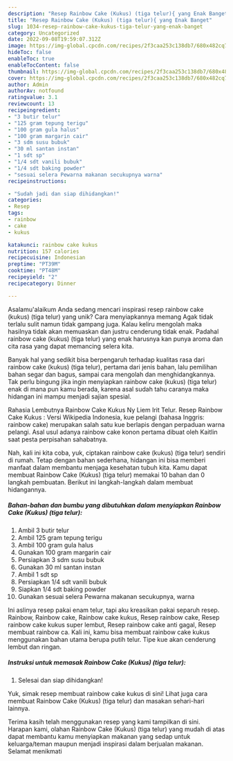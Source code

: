 ```yaml
---
description: "Resep Rainbow Cake (Kukus) (tiga telur){ yang Enak Banget"
title: "Resep Rainbow Cake (Kukus) (tiga telur){ yang Enak Banget"
slug: 1034-resep-rainbow-cake-kukus-tiga-telur-yang-enak-banget
category: Uncategorized
date: 2022-09-08T19:59:07.312Z
image: https://img-global.cpcdn.com/recipes/2f3caa253c138db7/680x482cq70/rainbow-cake-kukus-tiga-telur-foto-resep-utama.jpg
hideToc: false
enableToc: true
enableTocContent: false
thumbnail: https://img-global.cpcdn.com/recipes/2f3caa253c138db7/680x482cq70/rainbow-cake-kukus-tiga-telur-foto-resep-utama.jpg
cover: https://img-global.cpcdn.com/recipes/2f3caa253c138db7/680x482cq70/rainbow-cake-kukus-tiga-telur-foto-resep-utama.jpg
author: Admin
authorAv: notfound
ratingvalue: 3.1
reviewcount: 13
recipeingredient:
- "3 butir telur"
- "125 gram tepung terigu"
- "100 gram gula halus"
- "100 gram margarin cair"
- "3 sdm susu bubuk"
- "30 ml santan instan"
- "1 sdt sp"
- "1/4 sdt vanili bubuk"
- "1/4 sdt baking powder"
- "sesuai selera Pewarna makanan secukupnya warna"
recipeinstructions:

- "Sudah jadi dan siap dihidangkan!"
categories:
- Resep
tags:
- rainbow
- cake
- kukus

katakunci: rainbow cake kukus 
nutrition: 157 calories
recipecuisine: Indonesian
preptime: "PT39M"
cooktime: "PT48M"
recipeyield: "2"
recipecategory: Dinner

---
```



Asalamu'alaikum Anda sedang mencari inspirasi resep rainbow cake (kukus) (tiga telur) yang unik? Cara menyiapkannya memang Agak tidak terlalu sulit namun tidak gampang juga. Kalau keliru mengolah maka hasilnya tidak akan memuaskan dan justru cenderung tidak enak. Padahal rainbow cake (kukus) (tiga telur) yang enak harusnya kan punya aroma dan cita rasa yang dapat memancing selera kita.


Banyak hal yang sedikit bisa berpengaruh terhadap kualitas rasa dari rainbow cake (kukus) (tiga telur), pertama dari jenis bahan, lalu pemilihan bahan segar dan bagus, sampai cara mengolah dan menghidangkannya. Tak perlu bingung jika ingin menyiapkan rainbow cake (kukus) (tiga telur) enak di mana pun kamu berada, karena asal sudah tahu caranya maka hidangan ini mampu menjadi sajian spesial.

Rahasia Lembutnya Rainbow Cake Kukus Ny Liem Irit Telur. Resep Rainbow Cake Kukus : Versi Wikipedia Indonesia, kue pelangi (bahasa Inggris: rainbow cake) merupakan salah satu kue berlapis dengan perpaduan warna pelangi. Asal usul adanya rainbow cake konon pertama dibuat oleh Kaitlin saat pesta perpisahan sahabatnya.


Nah, kali ini kita coba, yuk, ciptakan rainbow cake (kukus) (tiga telur) sendiri di rumah. Tetap dengan bahan sederhana, hidangan ini bisa memberi manfaat dalam membantu menjaga kesehatan tubuh kita. Kamu dapat membuat Rainbow Cake (Kukus) (tiga telur) memakai 10 bahan dan 0 langkah pembuatan. Berikut ini langkah-langkah dalam membuat hidangannya.

<!--inarticleads1-->

##### Bahan-bahan dan bumbu yang dibutuhkan dalam menyiapkan Rainbow Cake (Kukus) (tiga telur):

1. Ambil 3 butir telur
1. Ambil 125 gram tepung terigu
1. Ambil 100 gram gula halus
1. Gunakan 100 gram margarin cair
1. Persiapkan 3 sdm susu bubuk
1. Gunakan 30 ml santan instan
1. Ambil 1 sdt sp
1. Persiapkan 1/4 sdt vanili bubuk
1. Siapkan 1/4 sdt baking powder
1. Gunakan sesuai selera Pewarna makanan secukupnya, warna


Ini aslinya resep pakai enam telur, tapi aku kreasikan pakai separuh resep. Rainbow, Rainbow cake, Rainbow cake kukus, Resep rainbow cake, Resep rainbow cake kukus super lembut, Resep rainbow cake anti gagal, Resep membuat rainbow ca. Kali ini, kamu bisa membuat rainbow cake kukus menggunakan bahan utama berupa putih telur. Tipe kue akan cenderung lembut dan ringan. 

<!--inarticleads2-->

##### Instruksi untuk memasak Rainbow Cake (Kukus) (tiga telur):


1. Selesai dan siap dihidangkan!

Yuk, simak resep membuat rainbow cake kukus di sini! Lihat juga cara membuat Rainbow Cake (Kukus) (tiga telur) dan masakan sehari-hari lainnya. 

Terima kasih telah menggunakan resep yang kami tampilkan di sini. Harapan kami, olahan Rainbow Cake (Kukus) (tiga telur) yang mudah di atas dapat membantu kamu menyiapkan makanan yang sedap untuk keluarga/teman maupun menjadi inspirasi dalam berjualan makanan. Selamat menikmati

